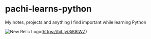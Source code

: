 # pachi-learns-python
My notes, projects and anything I find important while learning Python

![New Relic Logo](https://pbs.twimg.com/profile_images/1145723576042967040/Rvy-DQK7_400x400.png)(https://bit.ly/3jK8lWZ)
